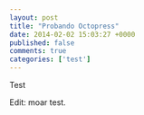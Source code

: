 ```yaml
---
layout: post
title: "Probando Octopress"
date: 2014-02-02 15:03:27 +0000
published: false
comments: true
categories: ['test']
---
```

Test

Edit: moar test.

